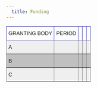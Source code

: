 ```yaml
---
  title: Funding
---
```


<style type="text/css">
.tg  {border-collapse:collapse;border-spacing:0;}
.tg td{border-color:black;border-style:solid;border-width:1px;font-family:Arial, sans-serif;font-size:14px;
  overflow:hidden;padding:10px 5px;word-break:normal;}
.tg th{border-color:black;border-style:solid;border-width:1px;font-family:Arial, sans-serif;font-size:14px;
  font-weight:normal;overflow:hidden;padding:10px 5px;word-break:normal;}
.tg .tg-llyw{background-color:#c0c0c0;border-color:inherit;text-align:left;vertical-align:top}
.tg .tg-tkru{border-color:#3531ff;text-align:left;vertical-align:top}
.tg .tg-y698{background-color:#efefef;border-color:inherit;text-align:left;vertical-align:top}
</style>
<table class="tg">
<thead>
  <tr>
    <th class="tg-tkru">GRANTING BODY</th>
    <th class="tg-tkru">PERIOD</th>
    <th class="tg-tkru"></th>
    <th class="tg-tkru"></th>
    <th class="tg-tkru"></th>
  </tr>
</thead>
<tbody>
  <tr>
    <td class="tg-y698">A</td>
    <td class="tg-y698"></td>
    <td class="tg-y698"></td>
    <td class="tg-y698"></td>
    <td class="tg-y698"></td>
  </tr>
  <tr>
    <td class="tg-llyw">B</td>
    <td class="tg-llyw"></td>
    <td class="tg-llyw"></td>
    <td class="tg-llyw"></td>
    <td class="tg-llyw"></td>
  </tr>
  <tr>
    <td class="tg-y698">C</td>
    <td class="tg-y698"></td>
    <td class="tg-y698"></td>
    <td class="tg-y698"></td>
    <td class="tg-y698"></td>
  </tr>
</tbody>
</table>
  
